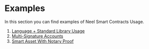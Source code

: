# Examples

In this section you can find examples of Neel Smart Contracts Usage.

1. [Language + Standard Library Usage](/technical-details/neel-contracts-language-description/examples/lang-stlib-usage-examples.md)
2. [Multi-Signature Accounts](/technical-details/neel-contracts-language-description/examples/multi-signature-account.md)
3. [Smart Asset With Notary Proof](/technical-details/neel-contracts-language-description/examples/smart-asset-with-notary-proof.md) 



